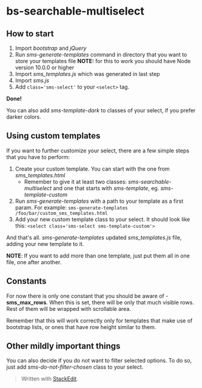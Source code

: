

# bs-searchable-multiselect  
  
## How to start  
  
 1. Import *bootstrap* and *jQuery*  
 2. Run *sms-generate-templates* command in directory that you want to store your templates file
 **NOTE:** for this to work you should have Node version 10.0.0 or higher 
 3. Import *sms_templates.js* which was generated in last step  
 4. Import *sms.js*  
 5. Add `class='sms-select'` to your `<select>` tag.  
   
**Done!**  

 You can also add *sms-template-dark* to classes of your select, if you prefer darker colors.


## Using custom templates
If you want to further customize your select, there are a few simple steps that you have to perform:

 1. Create your custom template. You can start with the one from *sms_templates.html*
	 - Remember to give it at least two classes: *sms-searchable-multiselect* and one that starts with *sms-template*, eg. *sms-template-custom*
 2. Run *sms-generate-templates* with a path to your template as a first param. For example:
 `sms-generate-templates /foo/bar/custom_sms_templates.html`
 3. Add your new custom template class to your select. It should look like this:
 `<select class='sms-select sms-template-custom'>`

And that's all. *sms-generate-templates* updated *sms_templates.js* file, adding your new template to it.

**NOTE**: 
If you want to add more than one template, just put them all in one file, one after another.


## Constants
For now there is only one constant that you should be aware of - **sms_max_rows**. When this is set, there will be only that much visible rows. Rest of them will be wrapped with scrollable area.

Remember that this will work correctly only for templates that make use of bootstrap lists, or ones that have row height similar to them.


## Other mildly important things
You can also decide if you do not want to filter selected options. To do so, just add *sms-do-not-filter-chosen* class to your select.

> Written with [StackEdit](https://stackedit.io/).
